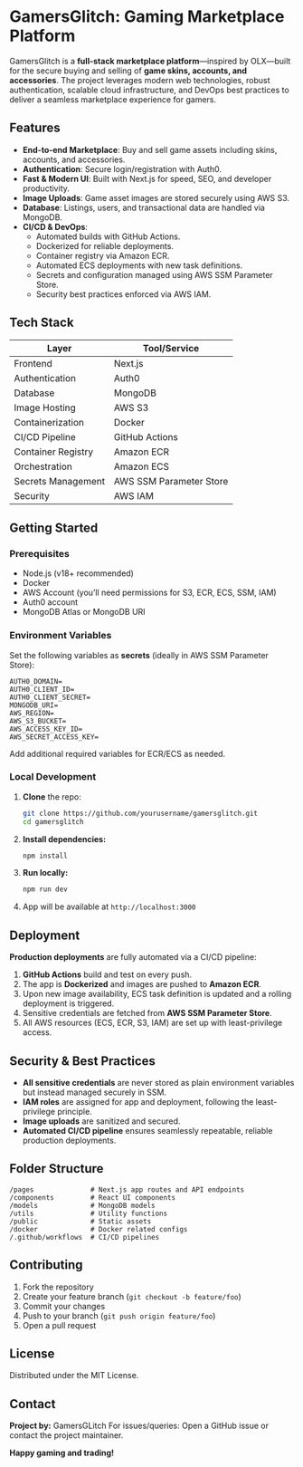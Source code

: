 # GamersGlitch: Gaming Marketplace Platform

GamersGlitch is a **full-stack marketplace platform**—inspired by OLX—built for the secure buying and selling of **game skins, accounts, and accessories**. The project leverages modern web technologies, robust authentication, scalable cloud infrastructure, and DevOps best practices to deliver a seamless marketplace experience for gamers.

## Features

- **End-to-end Marketplace**: Buy and sell game assets including skins, accounts, and accessories.
- **Authentication**: Secure login/registration with Auth0.
- **Fast & Modern UI**: Built with Next.js for speed, SEO, and developer productivity.
- **Image Uploads**: Game asset images are stored securely using AWS S3.
- **Database**: Listings, users, and transactional data are handled via MongoDB.
- **CI/CD & DevOps**:
  - Automated builds with GitHub Actions.
  - Dockerized for reliable deployments.
  - Container registry via Amazon ECR.
  - Automated ECS deployments with new task definitions.
  - Secrets and configuration managed using AWS SSM Parameter Store.
  - Security best practices enforced via AWS IAM.

## Tech Stack

| Layer               | Tool/Service              |
|---------------------|--------------------------|
| Frontend            | Next.js                  |
| Authentication      | Auth0                    |
| Database            | MongoDB                  |
| Image Hosting       | AWS S3                   |
| Containerization    | Docker                   |
| CI/CD Pipeline      | GitHub Actions           |
| Container Registry  | Amazon ECR               |
| Orchestration       | Amazon ECS               |
| Secrets Management  | AWS SSM Parameter Store  |
| Security            | AWS IAM                  |

## Getting Started

### Prerequisites

- Node.js (v18+ recommended)
- Docker
- AWS Account (you’ll need permissions for S3, ECR, ECS, SSM, IAM)
- Auth0 account
- MongoDB Atlas or MongoDB URI

### Environment Variables

Set the following variables as **secrets** (ideally in AWS SSM Parameter Store):

```
AUTH0_DOMAIN=
AUTH0_CLIENT_ID=
AUTH0_CLIENT_SECRET=
MONGODB_URI=
AWS_REGION=
AWS_S3_BUCKET=
AWS_ACCESS_KEY_ID=
AWS_SECRET_ACCESS_KEY=
```
Add additional required variables for ECR/ECS as needed.

### Local Development

1. **Clone** the repo:
    ```bash
    git clone https://github.com/yourusername/gamersglitch.git
    cd gamersglitch
    ```
2. **Install dependencies:**
    ```bash
    npm install
    ```
3. **Run locally:**
    ```bash
    npm run dev
    ```
4. App will be available at `http://localhost:3000`

## Deployment

**Production deployments** are fully automated via a CI/CD pipeline:

1. **GitHub Actions** build and test on every push.
2. The app is **Dockerized** and images are pushed to **Amazon ECR**.
3. Upon new image availability, ECS task definition is updated and a rolling deployment is triggered.
4. Sensitive credentials are fetched from **AWS SSM Parameter Store**.
5. All AWS resources (ECS, ECR, S3, IAM) are set up with least-privilege access.

## Security & Best Practices

- **All sensitive credentials** are never stored as plain environment variables but instead managed securely in SSM.
- **IAM roles** are assigned for app and deployment, following the least-privilege principle.
- **Image uploads** are sanitized and secured.
- **Automated CI/CD pipeline** ensures seamlessly repeatable, reliable production deployments.

## Folder Structure

```
/pages              # Next.js app routes and API endpoints
/components         # React UI components
/models             # MongoDB models
/utils              # Utility functions
/public             # Static assets
/docker             # Docker related configs
/.github/workflows  # CI/CD pipelines
```

## Contributing

1. Fork the repository
2. Create your feature branch (`git checkout -b feature/foo`)
3. Commit your changes
4. Push to your branch (`git push origin feature/foo`)
5. Open a pull request

## License

Distributed under the MIT License.

## Contact

**Project by:** GamersGLitch
For issues/queries: Open a GitHub issue or contact the project maintainer.

**Happy gaming and trading!**
